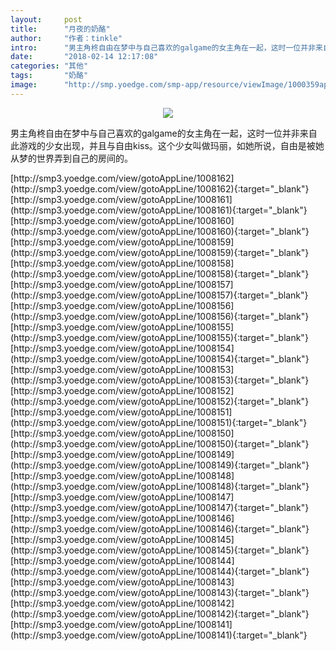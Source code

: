 ```yaml
---
layout:     post
title:      "月夜的奶酪"
author:     "作者：tinkle"
intro:      "男主角柊自由在梦中与自己喜欢的galgame的女主角在一起，这时一位并非来自此游戏的少女出现，并且与自由kiss。这个少女叫做玛丽，如她所说，自由是被她从梦的世界弄到自己的房间的。"
date:       "2018-02-14 12:17:08"
categories: "其他"
tags:       "奶酪"
image:      "http://smp.yoedge.com/smp-app/resource/viewImage/1000359appline.png"
---
```

<div style="text-align: center">
<p><img src="http://smp.yoedge.com/smp-app/resource/viewImage/1000359appline.png"/></p>
</div>
<p class="post-meta">
<span>男主角柊自由在梦中与自己喜欢的galgame的女主角在一起，这时一位并非来自此游戏的少女出现，并且与自由kiss。这个少女叫做玛丽，如她所说，自由是被她从梦的世界弄到自己的房间的。</span>
</p>
[http://smp3.yoedge.com/view/gotoAppLine/1008162](http://smp3.yoedge.com/view/gotoAppLine/1008162){:target="_blank"}
[http://smp3.yoedge.com/view/gotoAppLine/1008161](http://smp3.yoedge.com/view/gotoAppLine/1008161){:target="_blank"}
[http://smp3.yoedge.com/view/gotoAppLine/1008160](http://smp3.yoedge.com/view/gotoAppLine/1008160){:target="_blank"}
[http://smp3.yoedge.com/view/gotoAppLine/1008159](http://smp3.yoedge.com/view/gotoAppLine/1008159){:target="_blank"}
[http://smp3.yoedge.com/view/gotoAppLine/1008158](http://smp3.yoedge.com/view/gotoAppLine/1008158){:target="_blank"}
[http://smp3.yoedge.com/view/gotoAppLine/1008157](http://smp3.yoedge.com/view/gotoAppLine/1008157){:target="_blank"}
[http://smp3.yoedge.com/view/gotoAppLine/1008156](http://smp3.yoedge.com/view/gotoAppLine/1008156){:target="_blank"}
[http://smp3.yoedge.com/view/gotoAppLine/1008155](http://smp3.yoedge.com/view/gotoAppLine/1008155){:target="_blank"}
[http://smp3.yoedge.com/view/gotoAppLine/1008154](http://smp3.yoedge.com/view/gotoAppLine/1008154){:target="_blank"}
[http://smp3.yoedge.com/view/gotoAppLine/1008153](http://smp3.yoedge.com/view/gotoAppLine/1008153){:target="_blank"}
[http://smp3.yoedge.com/view/gotoAppLine/1008152](http://smp3.yoedge.com/view/gotoAppLine/1008152){:target="_blank"}
[http://smp3.yoedge.com/view/gotoAppLine/1008151](http://smp3.yoedge.com/view/gotoAppLine/1008151){:target="_blank"}
[http://smp3.yoedge.com/view/gotoAppLine/1008150](http://smp3.yoedge.com/view/gotoAppLine/1008150){:target="_blank"}
[http://smp3.yoedge.com/view/gotoAppLine/1008149](http://smp3.yoedge.com/view/gotoAppLine/1008149){:target="_blank"}
[http://smp3.yoedge.com/view/gotoAppLine/1008148](http://smp3.yoedge.com/view/gotoAppLine/1008148){:target="_blank"}
[http://smp3.yoedge.com/view/gotoAppLine/1008147](http://smp3.yoedge.com/view/gotoAppLine/1008147){:target="_blank"}
[http://smp3.yoedge.com/view/gotoAppLine/1008146](http://smp3.yoedge.com/view/gotoAppLine/1008146){:target="_blank"}
[http://smp3.yoedge.com/view/gotoAppLine/1008145](http://smp3.yoedge.com/view/gotoAppLine/1008145){:target="_blank"}
[http://smp3.yoedge.com/view/gotoAppLine/1008144](http://smp3.yoedge.com/view/gotoAppLine/1008144){:target="_blank"}
[http://smp3.yoedge.com/view/gotoAppLine/1008143](http://smp3.yoedge.com/view/gotoAppLine/1008143){:target="_blank"}
[http://smp3.yoedge.com/view/gotoAppLine/1008142](http://smp3.yoedge.com/view/gotoAppLine/1008142){:target="_blank"}
[http://smp3.yoedge.com/view/gotoAppLine/1008141](http://smp3.yoedge.com/view/gotoAppLine/1008141){:target="_blank"}



